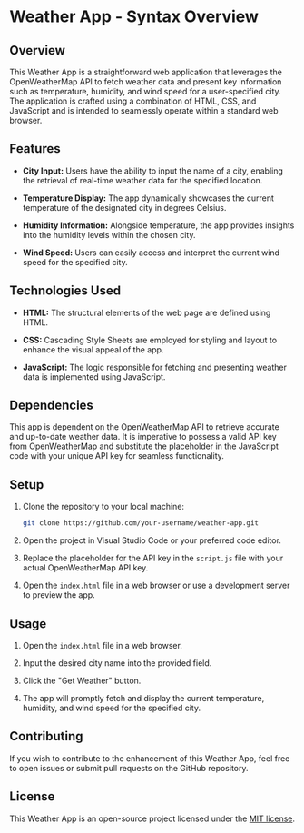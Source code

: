 # Weather App - Syntax Overview

## Overview

This Weather App is a straightforward web application that leverages the OpenWeatherMap API to fetch weather data and present key information such as temperature, humidity, and wind speed for a user-specified city. The application is crafted using a combination of HTML, CSS, and JavaScript and is intended to seamlessly operate within a standard web browser.

## Features

- **City Input:** Users have the ability to input the name of a city, enabling the retrieval of real-time weather data for the specified location.

- **Temperature Display:** The app dynamically showcases the current temperature of the designated city in degrees Celsius.

- **Humidity Information:** Alongside temperature, the app provides insights into the humidity levels within the chosen city.

- **Wind Speed:** Users can easily access and interpret the current wind speed for the specified city.

## Technologies Used

- **HTML:** The structural elements of the web page are defined using HTML.

- **CSS:** Cascading Style Sheets are employed for styling and layout to enhance the visual appeal of the app.

- **JavaScript:** The logic responsible for fetching and presenting weather data is implemented using JavaScript.

## Dependencies

This app is dependent on the OpenWeatherMap API to retrieve accurate and up-to-date weather data. It is imperative to possess a valid API key from OpenWeatherMap and substitute the placeholder in the JavaScript code with your unique API key for seamless functionality.

## Setup

1. Clone the repository to your local machine:

    ```bash
    git clone https://github.com/your-username/weather-app.git
    ```

2. Open the project in Visual Studio Code or your preferred code editor.

3. Replace the placeholder for the API key in the `script.js` file with your actual OpenWeatherMap API key.

4. Open the `index.html` file in a web browser or use a development server to preview the app.

## Usage

1. Open the `index.html` file in a web browser.

2. Input the desired city name into the provided field.

3. Click the "Get Weather" button.

4. The app will promptly fetch and display the current temperature, humidity, and wind speed for the specified city.

## Contributing

If you wish to contribute to the enhancement of this Weather App, feel free to open issues or submit pull requests on the GitHub repository.

## License

This Weather App is an open-source project licensed under the [MIT license](LICENSE).
